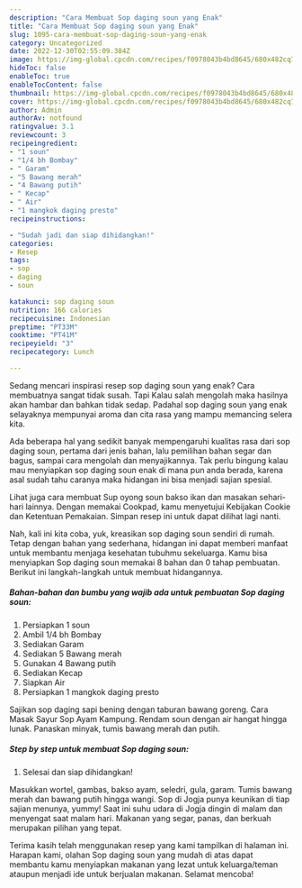 ```yaml
---
description: "Cara Membuat Sop daging soun yang Enak"
title: "Cara Membuat Sop daging soun yang Enak"
slug: 1095-cara-membuat-sop-daging-soun-yang-enak
category: Uncategorized
date: 2022-12-30T02:55:09.384Z
image: https://img-global.cpcdn.com/recipes/f0978043b4bd8645/680x482cq70/sop-daging-soun-foto-resep-utama.jpg
hideToc: false
enableToc: true
enableTocContent: false
thumbnail: https://img-global.cpcdn.com/recipes/f0978043b4bd8645/680x482cq70/sop-daging-soun-foto-resep-utama.jpg
cover: https://img-global.cpcdn.com/recipes/f0978043b4bd8645/680x482cq70/sop-daging-soun-foto-resep-utama.jpg
author: Admin
authorAv: notfound
ratingvalue: 3.1
reviewcount: 3
recipeingredient:
- "1 soun"
- "1/4 bh Bombay"
- " Garam"
- "5 Bawang merah"
- "4 Bawang putih"
- " Kecap"
- " Air"
- "1 mangkok daging presto"
recipeinstructions:

- "Sudah jadi dan siap dihidangkan!"
categories:
- Resep
tags:
- sop
- daging
- soun

katakunci: sop daging soun 
nutrition: 166 calories
recipecuisine: Indonesian
preptime: "PT33M"
cooktime: "PT41M"
recipeyield: "3"
recipecategory: Lunch

---
```



Sedang mencari inspirasi resep sop daging soun yang enak? Cara membuatnya sangat tidak susah. Tapi Kalau salah mengolah maka hasilnya akan hambar dan bahkan tidak sedap. Padahal sop daging soun yang enak selayaknya mempunyai aroma dan cita rasa yang mampu memancing selera kita.


Ada beberapa hal yang sedikit banyak mempengaruhi kualitas rasa dari sop daging soun, pertama dari jenis bahan, lalu pemilihan bahan segar dan bagus, sampai cara mengolah dan menyajikannya. Tak perlu bingung kalau mau menyiapkan sop daging soun enak di mana pun anda berada, karena asal sudah tahu caranya maka hidangan ini bisa menjadi sajian spesial.

Lihat juga cara membuat Sup oyong soun bakso ikan dan masakan sehari-hari lainnya. Dengan memakai Cookpad, kamu menyetujui Kebijakan Cookie dan Ketentuan Pemakaian. Simpan resep ini untuk dapat dilihat lagi nanti.


Nah, kali ini kita coba, yuk, kreasikan sop daging soun sendiri di rumah. Tetap dengan bahan yang sederhana, hidangan ini dapat memberi manfaat untuk membantu menjaga kesehatan tubuhmu sekeluarga. Kamu bisa menyiapkan Sop daging soun memakai 8 bahan dan 0 tahap pembuatan. Berikut ini langkah-langkah untuk membuat hidangannya.

<!--inarticleads1-->

##### Bahan-bahan dan bumbu yang wajib ada untuk pembuatan Sop daging soun:

1. Persiapkan 1 soun
1. Ambil 1/4 bh Bombay
1. Sediakan  Garam
1. Sediakan 5 Bawang merah
1. Gunakan 4 Bawang putih
1. Sediakan  Kecap
1. Siapkan  Air
1. Persiapkan 1 mangkok daging presto


Sajikan sop daging sapi bening dengan taburan bawang goreng. Cara Masak Sayur Sop Ayam Kampung. Rendam soun dengan air hangat hingga lunak. Panaskan minyak, tumis bawang merah dan putih. 

<!--inarticleads2-->

##### Step by step untuk membuat Sop daging soun:


1. Selesai dan siap dihidangkan!

Masukkan wortel, gambas, bakso ayam, seledri, gula, garam. Tumis bawang merah dan bawang putih hingga wangi. Sop di Jogja punya keunikan di tiap sajian menunya, yummy! Saat ini suhu udara di Jogja dingin di malam dan menyengat saat malam hari. Makanan yang segar, panas, dan berkuah merupakan pilihan yang tepat. 

Terima kasih telah menggunakan resep yang kami tampilkan di halaman ini. Harapan kami, olahan Sop daging soun yang mudah di atas dapat membantu kamu menyiapkan makanan yang lezat untuk keluarga/teman ataupun menjadi ide untuk berjualan makanan. Selamat mencoba!
